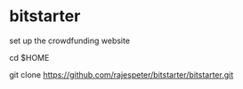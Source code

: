 bitstarter
==========
set up the crowdfunding website

cd $HOME

git clone https://github.com/rajespeter/bitstarter/bitstarter.git
